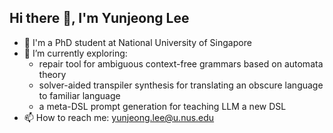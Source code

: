 ## Hi there 👋, I'm Yunjeong Lee

- 🔭 I'm a PhD student at National University of Singapore
- 🌱 I’m currently exploring:
  + repair tool for ambiguous context-free grammars based on automata theory
  + solver-aided transpiler synthesis for translating an obscure language to familiar language
  + a meta-DSL prompt generation for teaching LLM a new DSL
- 📫 How to reach me: [yunjeong.lee@u.nus.edu](mailto:yunjeong.lee@u.nus.edu)

<!--
**yunjeong-lee/yunjeong-lee** is a ✨ _special_ ✨ repository because its `README.md` (this file) appears on your GitHub profile.

Here are some ideas to get you started:

- 🔭 I’m currently working on ...
- 🌱 I’m currently learning ...
- 👯 I’m looking to collaborate on ...
- 🤔 I’m looking for help with ...
- 💬 Ask me about ...
- 📫 How to reach me: ...
- 😄 Pronouns: ...
- ⚡ Fun fact: ...
-->
